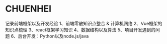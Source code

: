 # CHUENHEI
记录前端框架以及开发经验
1、前端零散知识点整合 & 计算机网络
2、Vue框架的知识点梳理
3、react框架学习知识
4、数据结构以及算法
5、项目开发遇到的问题
6、后台开发：Python以及node.js/java
